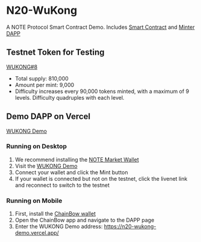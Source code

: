 # N20-WuKong

A NOTE Protocol Smart Contract Demo.
Includes [Smart Contract](./SmartContract/) and [Minter DAPP](./Minter/)

## Testnet Token for Testing
[WUKONG#8](https://testnet4.noteprotocol.org/n20/WUKONG%238/Overview)
- Total supply: 810,000
- Amount per mint: 9,000
- Difficulty increases every 90,000 tokens minted, with a maximum of 9 levels. Difficulty quadruples with each level.

## Demo DAPP on Vercel
[WUKONG Demo](https://n20-wukong-demo.vercel.app/)

### Running on Desktop
1. We recommend installing the [NOTE Market Wallet](https://chromewebstore.google.com/detail/note-market-wallet/fljjndncpakifcmpkcbcjnlhaielmomn)
2. Visit the [WUKONG Demo](https://n20-wukong-demo.vercel.app/)
3. Connect your wallet and click the Mint button
4. If your wallet is connected but not on the testnet, click the livenet link and reconnect to switch to the testnet

### Running on Mobile
1. First, install the [ChainBow wallet](https://chainbow.io)
2. Open the ChainBow app and navigate to the DAPP page
3. Enter the WUKONG Demo address: https://n20-wukong-demo.vercel.app/